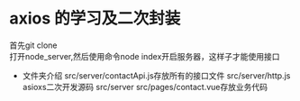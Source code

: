 # axios 的学习及二次封装

首先git clone  
打开node_server,然后使用命令node index开启服务器，这样子才能使用接口

- 文件夹介绍
src/server/contactApi.js存放所有的接口文件
src/server/http.js asioxs二次开发源码
src/server src/pages/contact.vue存放业务代码



